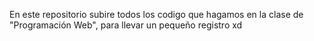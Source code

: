 En este repositorio subire todos los codigo que hagamos en la clase de "Programación Web", para llevar un pequeño registro xd
